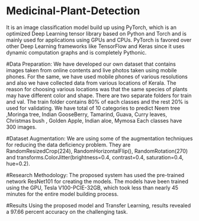 # Medicinal-Plant-Detection
It is an image classification model build up using PyTorch, which is an optimized Deep Learning tensor library based on Python and Torch and is mainly used for applications using GPUs and CPUs.
PyTorch is favored over other Deep Learning frameworks like TensorFlow and Keras since it uses dynamic computation graphs and is completely Pythonic.

#Data Preparation:
We have developed our own dataset that contains images taken from online contents and live photos taken using mobile phones.
For the same, we have used mobile phones of various resolutions and also we have collected data from various locations of Kerala.
The reason for choosing various locations was that the same species of plants may have different color and shape.
There are two separate folders for train and val. The train folder contains 80% of each classes and the rest 20% is used for validating.
We have total of 10 categories to predict Neem tree ,Moringa tree, Indian GooseBerry, Tamarind, Guava, Curry leaves, Christmas bush , Golden Apple, Indian aloe, Mymosa
Each classes have 300 images.

#Dataset Augmentation:
We are using some of the augmentation techniques for reducing the data deficiency problem. They are RandomResizedCrop(224), RandomHorizontalFlip(), RandomRotation(270) and
transforms.ColorJitter(brightness=0.4, contrast=0.4, saturation=0.4, hue=0.2).

#Research Methodology:
The proposed system has used the pre-trained network ResNet101 for creating the models.
The models have been trained using the GPU, Tesla V100-PCIE-32GB, which took less than nearly 45 minutes for the entire model building process.

#Results
Using the proposed model and Transfer Learning, results revealed a 97.66 percent accuracy on the challenging task.
